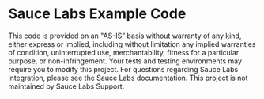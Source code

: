 # Sauce Labs Example Code

This code is provided on an "AS-IS” basis without warranty of any kind, either express or implied, including without limitation any implied warranties of condition, uninterrupted use, merchantability, fitness for a particular purpose, or non-infringement. Your tests and testing environments may require you to modify this project. For questions regarding Sauce Labs integration, please see the Sauce Labs documentation. This project is not maintained by Sauce Labs Support.
